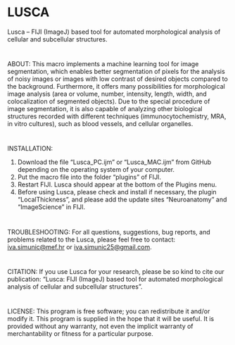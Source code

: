 # LUSCA
Lusca – FIJI (ImageJ) based tool for automated morphological analysis of cellular and subcellular structures.
#
ABOUT:
This macro implements a machine learning tool for image segmentation, which enables better segmentation of pixels for the analysis of noisy images or images with low contrast of desired objects compared to the background. Furthermore, it offers many possibilities for morphological image analysis (area or volume, number, intensity, length, width, and colocalization of segmented objects). Due to the special procedure of image segmentation, it is also capable of analyzing other biological structures recorded with different techniques (immunocytochemistry, MRA, in vitro cultures), such as blood vessels, and cellular organelles.
#
INSTALLATION:
1. Download the file “Lusca_PC.ijm” or “Lusca_MAC.ijm” from GitHub depending on the operating system of your computer.
2. Put the macro file into the folder “plugins” of FIJI.
3. Restart FIJI. Lusca should appear at the bottom of the Plugins menu.
4. Before using Lusca, please check and install if necessary, the plugin “LocalThickness”, and please add the update sites “Neuroanatomy” and “ImageScience” in FIJI.
#
TROUBLESHOOTING:
For all questions, suggestions, bug reports, and problems related to the Lusca, please feel free to contact: iva.simunic@mef.hr or iva.simunic25@gmail.com. 
#
CITATION:
If you use Lusca for your research, please be so kind to cite our publication: “Lusca: FIJI (ImageJ) based tool for automated morphological analysis of cellular and subcellular structures”.
#
LICENSE:
This program is free software; you can redistribute it and/or modify it. This program is supplied in the hope that it will be useful. It is provided without any warranty, not even the implicit warranty of merchantability or fitness for a particular purpose.
#
